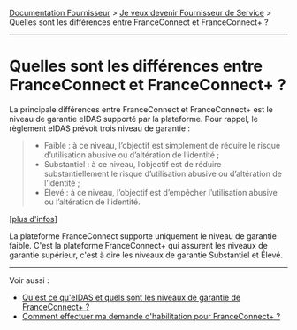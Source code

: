 [Documentation Fournisseur](../README.md) > [Je veux devenir Fournisseur de Service](README.md) > Quelles sont les différences entre FranceConnect et FranceConnect+ ?

---

# Quelles sont les différences entre FranceConnect et FranceConnect+ ?

La principale différences entre FranceConnect et FranceConnect+ est le niveau de garantie eIDAS supporté par la plateforme. Pour rappel, le règlement eIDAS prévoit trois niveau de garantie :

> - Faible : à ce niveau, l’objectif est simplement de réduire le risque d’utilisation abusive ou d’altération de l’identité ;
> - Substantiel : à ce niveau, l’objectif est de réduire substantiellement le risque d’utilisation abusive ou d’altération de l’identité ;
> - Élevé : à ce niveau, l’objectif est d’empêcher l’utilisation abusive ou l’altération de l’identité.

[[plus d'infos](https://www.ssi.gouv.fr/administration/reglementation/confiance-numerique/le-reglement-eidas/)]


La plateforme FranceConnect supporte uniquement le niveau de garantie faible. C'est la plateforme FranceConnect+ qui assurent les niveaux de garantie supérieur, c'est à dire les niveaux de garantie Substantiel et Élevé. 

---

Voir aussi : 

* [Qu'est ce qu'eIDAS et quels sont les niveaux de garantie de FranceConnect+ ?](../projet/projet-niveau-eidas.md)
* [Comment effectuer ma demande d'habilitation pour FranceConnect+ ?](../projet/projet-datapass.md)

